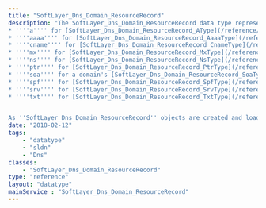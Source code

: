 ```yaml
---
title: "SoftLayer_Dns_Domain_ResourceRecord"
description: "The SoftLayer_Dns_Domain_ResourceRecord data type represents a single resource record entry in a SoftLayer hosted domain. Each resource record contains a ''host'' and ''data'' property, defining a resource's name and it's target data. Domains contain multiple types of resource records. The ''type'' property separates out resource records by type. ''Type'' can take one of the following values: 
* ''''a'''' for [SoftLayer_Dns_Domain_ResourceRecord_AType](/reference/datatypes/SoftLayer_Dns_Domain_ResourceRecord_AType) records
* ''''aaaa'''' for [SoftLayer_Dns_Domain_ResourceRecord_AaaaType](/reference/datatypes/SoftLayer_Dns_Domain_ResourceRecord_AaaaType) records
* ''''cname'''' for [SoftLayer_Dns_Domain_ResourceRecord_CnameType](/reference/datatypes/SoftLayer_Dns_Domain_ResourceRecord_CnameType) records
* ''''mx'''' for [SoftLayer_Dns_Domain_ResourceRecord_MxType](/reference/datatypes/SoftLayer_Dns_Domain_ResourceRecord_MxType) records
* ''''ns'''' for [SoftLayer_Dns_Domain_ResourceRecord_NsType](/reference/datatypes/SoftLayer_Dns_Domain_ResourceRecord_NsType) records
* ''''ptr'''' for [SoftLayer_Dns_Domain_ResourceRecord_PtrType](/reference/datatypes/SoftLayer_Dns_Domain_ResourceRecord_PtrType) records in reverse domains
* ''''soa'''' for a domain's [SoftLayer_Dns_Domain_ResourceRecord_SoaType](/reference/datatypes/SoftLayer_Dns_Domain_ResourceRecord_SoaType) record
* ''''spf'''' for [SoftLayer_Dns_Domain_ResourceRecord_SpfType](/reference/datatypes/SoftLayer_Dns_Domain_ResourceRecord_SpfType) records
* ''''srv'''' for [SoftLayer_Dns_Domain_ResourceRecord_SrvType](/reference/datatypes/SoftLayer_Dns_Domain_ResourceRecord_SrvType) records
* ''''txt'''' for [SoftLayer_Dns_Domain_ResourceRecord_TxtType](/reference/datatypes/SoftLayer_Dns_Domain_ResourceRecord_TxtType) records


As ''SoftLayer_Dns_Domain_ResourceRecord'' objects are created and loaded, the API verifies the ''type'' property and casts the object as the appropriate type. "
date: "2018-02-12"
tags:
    - "datatype"
    - "sldn"
    - "Dns"
classes:
    - "SoftLayer_Dns_Domain_ResourceRecord"
type: "reference"
layout: "datatype"
mainService : "SoftLayer_Dns_Domain_ResourceRecord"
---
```

